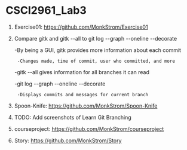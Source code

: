 # CSCI2961_Lab3

1. Exercise01: https://github.com/MonkStrom/Exercise01

2. Compare gitk and gitk --all to git log --graph --oneline --decorate

   -By being a GUI, gitk provides more information about each commit

		-Changes made, time of commit, user who committed, and more

   -gitk --all gives information for all branches it can read

   -git log --graph --oneline --decorate

		-Displays commits and messages for current branch
		
3. Spoon-Knife: https://github.com/MonkStrom/Spoon-Knife

4. TODO: Add screenshots of Learn Git Branching

5. courseproject: https://github.com/MonkStrom/courseproject

6. Story: https://github.com/MonkStrom/Story
